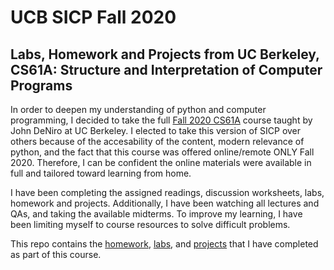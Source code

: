 # UCB SICP Fall 2020
## Labs, Homework and Projects from UC Berkeley, CS61A: Structure and Interpretation of Computer Programs

  In order to deepen my understanding of python and computer programming, I decided to take the full [Fall 2020 CS61A](https://inst.eecs.berkeley.edu/~cs61a/fa20/) course taught by John DeNiro at UC Berkeley. I elected to take this version of SICP over others because of the accesability of the content, modern relevance of python, and the fact that this course was offered online/remote ONLY Fall 2020. Therefore, I can be confident the online materials were available in full and tailored toward learning from home.

  I have been completing the assigned readings, discussion worksheets, labs, homework and projects. Additionally,
I have been watching all lectures and QAs, and taking the available midterms. To improve my learning, I have been limiting myself to course resources to solve difficult problems.

  This repo contains the [homework](https://github.com/jordanvieler/UC_Berkeley_Structure_and_Interpretation_of_Computer_Programs/tree/main/Homework), [labs](https://github.com/jordanvieler/UC_Berkeley_Structure_and_Interpretation_of_Computer_Programs/tree/main/Labs), and [projects](https://github.com/jordanvieler/UC_Berkeley_Structure_and_Interpretation_of_Computer_Programs/tree/main/Projects) that I have completed as part of this course.


